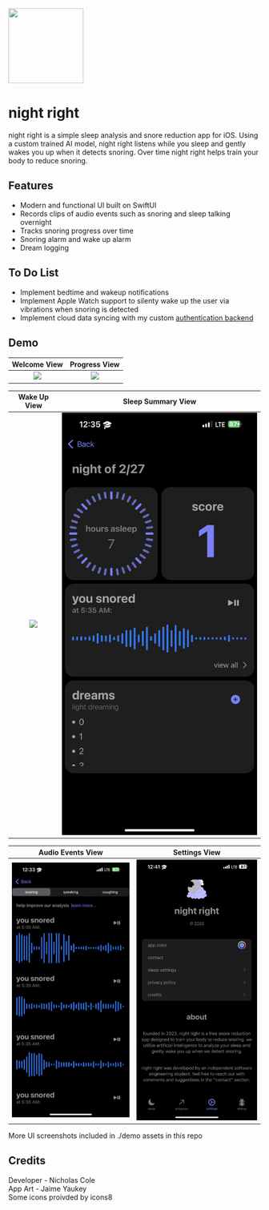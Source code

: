 <img src="https://i.imgur.com/lNV2KBm.png" width="150" height="150" style="inset(0% 45% 0% 45% round 10px)"/>

# night right

night right is a simple sleep analysis and snore reduction app for iOS. Using a custom trained AI model, night right listens while you sleep and gently wakes you up when it detects snoring. Over time night right helps train your body to reduce snoring.



## Features

- Modern and functional UI built on SwiftUI
- Records clips of audio events such as snoring and sleep talking overnight
- Tracks snoring progress over time
- Snoring alarm and wake up alarm
- Dream logging


## To Do List

- Implement bedtime and wakeup notifications
- Implement Apple Watch support to silenty wake up the user via vibrations when snoring is detected
- Implement cloud data syncing with my custom <a href="https://github.com/nickrcole/authbackend">authentication backend</a>


## Demo
Welcome View            |  Progress View
:-------------------------:|:-------------------------:
<img src="https://github.com/nickrcole/nightright/blob/main/demo%20assets/welcome.gif?raw=true" height=50%/>  |  <img src="https://github.com/nickrcole/nightright/blob/main/demo%20assets/progress.gif?raw=true" height=50%/>

Wake Up View            |  Sleep Summary View          
:-------------------------:|:-------------------------:
<img src="https://github.com/nickrcole/nightright/blob/main/demo%20assets/sleepsummary.PNG?raw=true" height=50%/>  |  <img src="https://github.com/nickrcole/nightright/blob/main/demo%20assets/nightsummary.PNG?raw=true" height=50%/> 

| Audio Events View         | Settings View
|:-------------------------:|:-------------------------:
|  <img src="https://github.com/nickrcole/nightright/blob/main/demo%20assets/eventsview.PNG?raw=true" height=50%/> |  <img src="https://github.com/nickrcole/nightright/blob/main/demo%20assets/settings.jpeg?raw=true" height=50%/>

More UI screenshots included in ./demo assets in this repo


## Credits

Developer - Nicholas Cole\
App Art - Jaime Yaukey\
Some icons proivded by icons8

